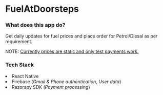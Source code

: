 # FuelAtDoorsteps

<h3>What does this app do?</h3>

Get daily updates for fuel prices and place order for Petrol/Diesal as per requirement.

NOTE: <ins>Currently prices are static and only test payments work.</ins>

<h3>Tech Stack</h3>
<li>
React Native
</li>
<li>
Firebase (<i>Gmail & Phone authentication</i>, <i>User data</i>)
</li>
<li>
Razorapy SDK (<i>Payment processing</i>)
</li>

